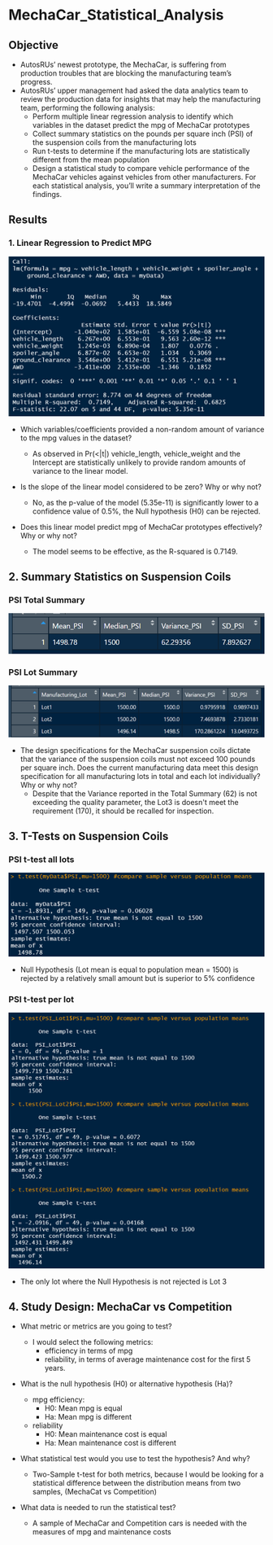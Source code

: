 # MechaCar_Statistical_Analysis

## Objective

- AutosRUs’ newest prototype, the MechaCar, is suffering from production troubles that are blocking the manufacturing team’s progress.
- AutosRUs’ upper management had asked the data analytics team to review the production data for insights that may help the manufacturing team, performing the following analysis:
  - Perform multiple linear regression analysis to identify which variables in the dataset predict the mpg of MechaCar prototypes
  - Collect summary statistics on the pounds per square inch (PSI) of the suspension coils from the manufacturing lots
  - Run t-tests to determine if the manufacturing lots are statistically different from the mean population
  - Design a statistical study to compare vehicle performance of the MechaCar vehicles against vehicles from other manufacturers. For each statistical analysis, you’ll write a summary interpretation of the findings.

## Results

### 1. Linear Regression to Predict MPG

![Linear regression MPG](./Resources/images/linear_regression_MPG.png)

- Which variables/coefficients provided a non-random amount of variance to the mpg values in the dataset?
  - As observed in Pr(<|t|) vehicle_length, vehicle_weight and the Intercept are statistically unlikely to provide random amounts of variance to the linear model.

- Is the slope of the linear model considered to be zero? Why or why not?
  - No, as the p-value of the model (5.35e-11) is significantly lower to a confidence value of 0.5%, the Null hypothesis (H0) can be rejected.

- Does this linear model predict mpg of MechaCar prototypes effectively? Why or why not?
  - The model seems to be effective, as the R-squared is 0.7149.

## 2. Summary Statistics on Suspension Coils

### PSI Total Summary

![Total Summary PSI](./Resources/images/total_summary_PSI.png)

### PSI Lot Summary

![Lot Summary PSI](./Resources/images/lot_summary_PSI.png)

- The design specifications for the MechaCar suspension coils dictate that the variance of the suspension coils must not exceed 100 pounds per square inch. Does the current manufacturing data meet this design specification for all manufacturing lots in total and each lot individually? Why or why not?
  - Despite that the Variance reported in the Total Summary (62) is not exceeding the quality parameter, the Lot3 is doesn't meet the requirement (170), it should be recalled for inspection.

## 3. T-Tests on Suspension Coils

### PSI t-test all lots

![Total Summary PSI](./Resources/images/t-test_all_lots.png)

- Null Hypothesis (Lot mean is equal to population mean = 1500) is rejected by a relatively small amount but is superior to 5% confidence

### PSI t-test per lot

![Lot Summary PSI](./Resources/images/t-test_per_lot.png)

- The only lot where the Null Hypothesis is not rejected is Lot 3

## 4. Study Design: MechaCar vs Competition

- What metric or metrics are you going to test?
  - I would select the following metrics:
    - efficiency in terms of mpg
    - reliability, in terms of average maintenance cost for the first 5 years.

- What is the null hypothesis (H0) or alternative hypothesis (Ha)?
  - mpg efficiency:
    - H0: Mean mpg is equal
    - Ha: Mean mpg is different
  - reliability
    - H0: Mean maintenance cost is equal
    - Ha: Mean maintenance cost is different

- What statistical test would you use to test the hypothesis? And why?
  - Two-Sample t-test for both metrics, because I would be looking for a statistical difference between the distribution means from two samples, (MechaCat vs Competition)

- What data is needed to run the statistical test?
  - A sample of MechaCar and Competition cars is needed with the measures of mpg and maintenance costs
